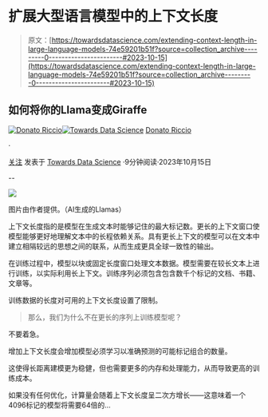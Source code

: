 # 扩展大型语言模型中的上下文长度

> 原文：[https://towardsdatascience.com/extending-context-length-in-large-language-models-74e59201b51f?source=collection_archive---------0-----------------------#2023-10-15](https://towardsdatascience.com/extending-context-length-in-large-language-models-74e59201b51f?source=collection_archive---------0-----------------------#2023-10-15)

## 如何将你的Llama变成Giraffe

[](https://donatoriccio.medium.com/?source=post_page-----74e59201b51f--------------------------------)[![Donato Riccio](../Images/0af2a026e72a023db4635522cbca50eb.png)](https://donatoriccio.medium.com/?source=post_page-----74e59201b51f--------------------------------)[](https://towardsdatascience.com/?source=post_page-----74e59201b51f--------------------------------)[![Towards Data Science](../Images/a6ff2676ffcc0c7aad8aaf1d79379785.png)](https://towardsdatascience.com/?source=post_page-----74e59201b51f--------------------------------) [Donato Riccio](https://donatoriccio.medium.com/?source=post_page-----74e59201b51f--------------------------------)

·

[关注](https://medium.com/m/signin?actionUrl=https%3A%2F%2Fmedium.com%2F_%2Fsubscribe%2Fuser%2Fe384fc71d292&operation=register&redirect=https%3A%2F%2Ftowardsdatascience.com%2Fextending-context-length-in-large-language-models-74e59201b51f&user=Donato+Riccio&userId=e384fc71d292&source=post_page-e384fc71d292----74e59201b51f---------------------post_header-----------) 发表于 [Towards Data Science](https://towardsdatascience.com/?source=post_page-----74e59201b51f--------------------------------) ·9分钟阅读·2023年10月15日[](https://medium.com/m/signin?actionUrl=https%3A%2F%2Fmedium.com%2F_%2Fvote%2Ftowards-data-science%2F74e59201b51f&operation=register&redirect=https%3A%2F%2Ftowardsdatascience.com%2Fextending-context-length-in-large-language-models-74e59201b51f&user=Donato+Riccio&userId=e384fc71d292&source=-----74e59201b51f---------------------clap_footer-----------)

--

[](https://medium.com/m/signin?actionUrl=https%3A%2F%2Fmedium.com%2F_%2Fbookmark%2Fp%2F74e59201b51f&operation=register&redirect=https%3A%2F%2Ftowardsdatascience.com%2Fextending-context-length-in-large-language-models-74e59201b51f&source=-----74e59201b51f---------------------bookmark_footer-----------)![](../Images/8bb0da11ed7b43b5f0cc752db52b0aad.png)

图片由作者提供。（AI生成的Llamas）

上下文长度指的是模型在生成文本时能够记住的最大标记数。更长的上下文窗口使模型能够更好地理解文本中的长程依赖关系。具有更长上下文的模型可以在文本中建立相隔较远的思想之间的联系，从而生成更具全球一致性的输出。

在训练过程中，模型以块或固定长度窗口处理文本数据。模型需要在较长文本上进行训练，以实际利用长上下文。训练序列必须包含包含数千个标记的文档、书籍、文章等。

训练数据的长度对可用的上下文长度设置了限制。

> 那么，我们为什么不在更长的序列上训练模型呢？

不要着急。

增加上下文长度会增加模型必须学习以准确预测的可能标记组合的数量。

这使得长距离建模更为稳健，但也需要更多的内存和处理能力，从而导致更高的训练成本。

如果没有任何优化，计算量会随着上下文长度呈二次方增长——这意味着一个4096标记的模型将需要64倍的…
